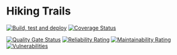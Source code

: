# Hiking Trails

[![Build, test and deploy](https://github.com/lencse/hikingtrails/workflows/Build,%20test%20and%20deploy/badge.svg?branch=master)](https://github.com/lencse/hikingtrails/actions?query=workflow%3A%22Build%2C+test+and+deploy%22)
[![Coverage Status](https://coveralls.io/repos/github/lencse/hikingtrails/badge.svg?branch=master)](https://coveralls.io/github/lencse/hikingtrails?branch=master)

[![Quality Gate Status](https://sonarcloud.io/api/project_badges/measure?project=lencse_hikingtrails&metric=alert_status)](https://sonarcloud.io/dashboard?id=lencse_hikingtrails)
[![Reliability Rating](https://sonarcloud.io/api/project_badges/measure?project=lencse_hikingtrails&metric=reliability_rating)](https://sonarcloud.io/dashboard?id=lencse_hikingtrails)
[![Maintainability Rating](https://sonarcloud.io/api/project_badges/measure?project=lencse_hikingtrails&metric=sqale_rating)](https://sonarcloud.io/dashboard?id=lencse_hikingtrails)
[![Vulnerabilities](https://sonarcloud.io/api/project_badges/measure?project=lencse_hikingtrails&metric=vulnerabilities)](https://sonarcloud.io/dashboard?id=lencse_hikingtrails)
